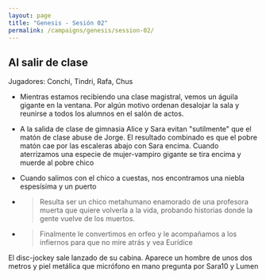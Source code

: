 ```yaml
---
layout: page
title: "Genesis - Sesión 02"
permalink: /campaigns/genesis/session-02/
---
```


## **Al salir de clase**

Jugadores: Conchi, Tindri, Rafa, Chus

  * Mientras estamos recibiendo una clase magistral, vemos un águila gigante en la ventana. Por algún motivo ordenan desalojar la sala y reunirse a todos los alumnos en el salón de actos.  
  * A la salida de clase de gimnasia Alice y Sara evitan "sutilmente" que el matón de clase abuse de Jorge. El resultado combinado es que el pobre matón cae por las escaleras abajo con Sara encima. Cuando aterrizamos una especie de mujer-vampiro gigante se tira encima y muerde al pobre chico  
  * Cuando salimos con el chico a cuestas, nos encontramos una niebla espesísima y un puerto

  * > Resulta ser un chico metahumano enamorado de una profesora muerta que quiere volverla a la vida, probando historias donde la gente vuelve de los muertos.

  * > Finalmente le convertimos en orfeo y le acompañamos a los infiernos para que no mire atrás y vea Eurídice

El disc-jockey sale lanzado de su cabina. Aparece un hombre de unos dos metros y piel metálica que micrófono en mano pregunta por Sara10 y Lumen

